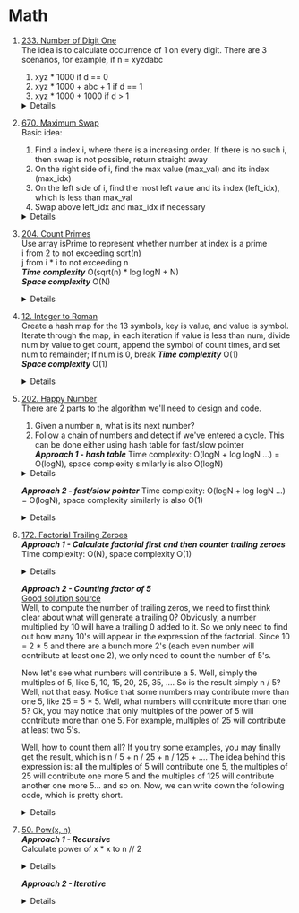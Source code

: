 # Math
1. [233. Number of Digit One](https://leetcode.com/problems/number-of-digit-one)  
  The idea is to calculate occurrence of 1 on every digit. There are 3 scenarios, for example, if n = xyzdabc  
   1. xyz * 1000                     if d == 0
   1. xyz * 1000 + abc + 1           if d == 1
   1. xyz * 1000 + 1000              if d > 1
    <details>
    
    ```python
    def countDigitOne(self, n: int) -> int:
        if n <= 0:
            return 0
        
        count = 0
        quotient = n
        divisor = 1
        while quotient > 0:
            digit = quotient % 10
            quotient //= 10
            count += quotient * divisor
            if digit == 1:
                count += n % divisor + 1
            elif digit > 1:
                count += divisor
            divisor *= 10
        
        return count
    ```
   </details>   
1. [670. Maximum Swap](https://leetcode.com/problems/maximum-swap)  
   Basic idea:
   1. Find a index i, where there is a increasing order. If there is no such i, then swap is not possible, return straight away  
   1. On the right side of i, find the max value (max_val) and its index (max_idx)
   1. On the left side of i, find the most left value and its index (left_idx), which is less than max_val
   1. Swap above left_idx and max_idx if necessary
    <details>
    
    ```python
       def maximumSwap(self, num: int) -> int:
           digits = list(str(num))
   
           couldSwap = False
           for i in range(len(digits) - 1):
               if digits[i] < digits[i + 1]:
                   couldSwap = True
                   break
                   
           if not couldSwap:
               return num 
           
           rightIdx = i + 1
           for j in range(rightIdx + 1, len(digits), 1):
               if digits[j] >= digits[rightIdx]:
                   rightIdx = j
   
           leftIdx = i
           for k in range(leftIdx):
               if digits[k] < digits[rightIdx]:
                   leftIdx = k
                   break
   
           digits[leftIdx], digits[rightIdx] = digits[rightIdx], digits[leftIdx]
           return int("".join(digits))
    ```
   </details>


1. [204. Count Primes](https://leetcode.com/problems/count-primes)  
   Use array isPrime to represent whether number at index is a prime   
   i from 2 to not exceeding sqrt(n)  
   j from i * i to not exceeding n  
   ***Time complexity*** O(sqrt(n) * log logN + N)  
   ***Space complexity*** O(N)
   <details>
    
    ```python
      def countPrimes(self, n: int) -> int:
          if n < 2:
              return 0
  
          isPrime = [False, False] + [True] * (n - 2)
          for i in range(2, int(sqrt(n)) + 1):
              if isPrime[i]:
                  for j in range(i * i, n, i):
                      isPrime[j] = False
          
          return sum(isPrime)
    ```
   </details>

1. [12. Integer to Roman](https://leetcode.com/problems/integer-to-roman)   
   Create a hash map for the 13 symbols, key is value, and value is symbol. Iterate through the map, in each iteration if value is less than num, divide num by value to get count, append the symbol of count times, and set num to remainder; If num is 0, break
  ***Time complexity*** O(1)  
   ***Space complexity*** O(1)
   <details>
    
    ```python
    def intToRoman(self, num: int) -> str:
        valueSymbolMap = [(1000, "M"), (900, "CM"), (500, "D"), (400, "CD"), (100, "C"), 
                  (90, "XC"), (50, "L"), (40, "XL"), (10, "X"), (9, "IX"), 
                  (5, "V"), (4, "IV"), (1, "I")]
        
        result = []

        for value, symbol in valueSymbolMap:
            if value <= num:
                count, num = divmod(num, value)
                result.append(symbol * count)
            
            if num == 0:
                break

        return "".join(result)
    ```
   </details>

1. [202. Happy Number](https://leetcode.com/problems/happy-number)   
   There are 2 parts to the algorithm we'll need to design and code.  
   1. Given a number n, what is its next number?  
   1. Follow a chain of numbers and detect if we've entered a cycle. This can be done either using hash table for fast/slow pointer   
   ***Approach 1 - hash table***
   Time complexity: O(logN + log logN ...) = O(logN), space complexity similarly is also O(logN)
   <details>
    
    ```python
       def isHappy(self, n: int) -> bool:
           def getNext(n):
               total = 0
               while n != 0:
                  digit = n % 10
                  total += digit * digit
                  n //= 10
   
               return total 
           
           seen = set()
           while n != 1 and n not in seen:
               seen.add(n)
               n = getNext(n)
           
           return n == 1
    ```
   </details>

   ***Approach 2 - fast/slow pointer***
   Time complexity: O(logN + log logN ...) = O(logN), space complexity similarly is also O(1)
   <details>
    
    ```python
        slow = n
        fast = getNext(n)
        while fast != 1 and fast != slow:
            slow = getNext(slow)
            fast = getNext(getNext(fast))
        return fast == 1
    ```
   </details>

1. [172. Factorial Trailing Zeroes](https://leetcode.com/problems/factorial-trailing-zeroes)            
   ***Approach 1 - Calculate factorial first and then counter trailing zeroes***  
   Time complexity: O(N), space complexity O(1)
   <details>
    
    ```python
       def trailingZeroes(self, n: int) -> int:
           factor = 1
           for i in range(2, n + 1):
               factor *= i
           
           count = 0
           while factor % 10 == 0:
               count += 1               
               factor //= 10
   
           return count
    ```
   </details>

   ***Approach 2 - Counting factor of 5***  
   [Good solution source](https://leetcode.com/problems/factorial-trailing-zeroes/solutions/52470/4-lines-4ms-c-solution-with-explanations/)   
   Well, to compute the number of trailing zeros, we need to first think clear about what will generate a trailing 0? Obviously, a number multiplied by 10 will have a trailing 0 added to it. So we only need to find out how many 10's will appear in the expression of the factorial. Since 10 = 2 * 5 and there are a bunch more 2's (each even number will contribute at least one 2), we only need to count the number of 5's.  

   Now let's see what numbers will contribute a 5. Well, simply the multiples of 5, like 5, 10, 15, 20, 25, 35, .... So is the result simply n / 5? Well, not that easy. Notice that some numbers may contribute more than one 5, like 25 = 5 * 5. Well, what numbers will contribute more than one 5? Ok, you may notice that only multiples of the power of 5 will contribute more than one 5. For example, multiples of 25 will contribute at least two 5's.  

   Well, how to count them all? If you try some examples, you may finally get the result, which is n / 5 + n / 25 + n / 125 + .... The idea behind this expression is: all the multiples of 5 will contribute one 5, the multiples of 25 will contribute one more 5 and the multiples of 125 will contribute another one more 5... and so on. Now, we can write down the following code, which is pretty short.  
   <details>
    
    ```python
       def trailingZeroes(self, n: int) -> int:
           count = 0
           while n != 0:
               n //= 5
               count += n
           return count
    ```
   </details>

1. [50. Pow(x, n)](https://leetcode.com/problems/powx-n)           
   ***Approach 1 - Recursive***  
   Calculate power of x * x to n // 2  
   <details>
    
    ```python
       def myPow(self, x: float, n: int) -> float:
           if n < 0:
               return 1 / self.myPow(x, -n)
           if n == 0:
               return 1
   
           pow = self.myPow(x * x, n // 2)
           return pow if n % 2 == 0 else x * pow
    ```
   </details>

   ***Approach 2 - Iterative***  

   <details>
    
    ```python
       def myPow(self, x: float, n: int) -> float:
           if n < 0:
               return 1 / self.myPow(x, -n)
           if n == 0:
               return 1
   
           result = 1
           while n != 0:
               if n % 2 != 0:
                   result *= x
               
               x *= x
               n //= 2
           return result
    ```
   </details>
